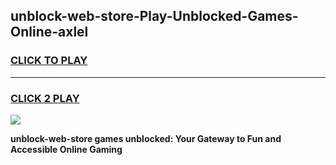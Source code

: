 
## unblock-web-store-Play-Unblocked-Games-Online-axlel
<h3>
<a href="https://premium76.site?title=unblock-web-store&ref=25A">CLICK TO PLAY</a></h3>
<hr>

<h3>
<a href="https://premium76.site?title=unblock-web-store&ref=25A">CLICK 2 PLAY</a>
  
</h3>

<a href="https://premium76.site?title=unblock-web-store&ref=25A"><img src="https://clearcache.store/games.png"></a>


**unblock-web-store games unblocked: Your Gateway to Fun and Accessible Online Gaming**
